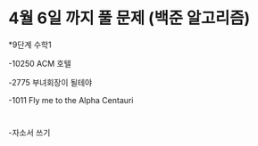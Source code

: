 # 4월 6일 까지 풀 문제 (백준 알고리즘)

*9단계 수학1

-10250 ACM 호텔

-2775 부녀회장이 될테야 

-1011 Fly me to the Alpha Centauri 

#
-자소서 쓰기

